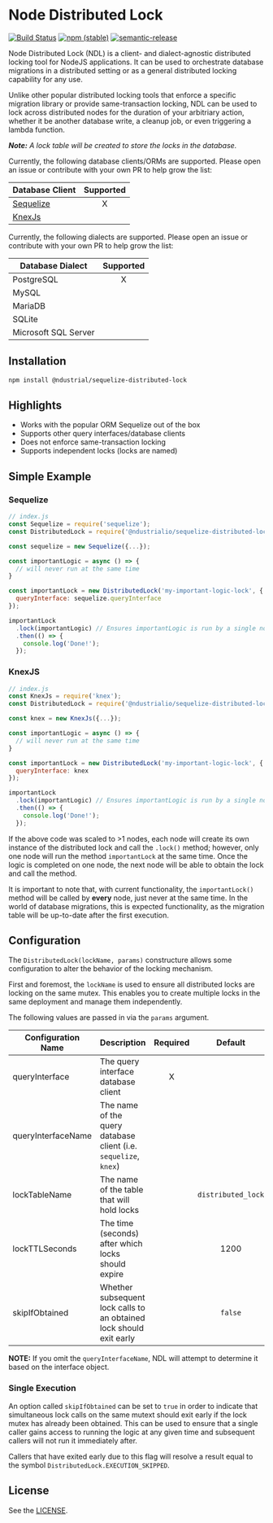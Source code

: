 # Node Distributed Lock

[![Build Status](https://badgen.net/github/release/ndustrialio/sequelize-distributed-lock)](https://github.com/ndustrialio/sequelize-distributed-lock/actions?query=workflow%3ABuild)
[![npm (stable)](https://badgen.net/npm/v/@ndustrial/sequelize-distributed-lock)](https://www.npmjs.com/package/@ndustrial/sequelize-distributed-lock)
[![semantic-release](https://img.shields.io/badge/%20%20%F0%9F%93%A6%F0%9F%9A%80-semantic--release-e10079.svg)](https://github.com/semantic-release/semantic-release)

Node Distributed Lock (NDL) is a client- and dialect-agnostic distributed locking tool for NodeJS applications. It can be used to orchestrate database migrations in a distributed setting or as a general distributed locking capability for any use.

Unlike other popular distributed locking tools that enforce a specific migration library or provide same-transaction locking, NDL can be used to lock across distributed nodes for the duration of your arbitriary action, whether it be another database write, a cleanup job, or even triggering a lambda function.

_**Note:** A lock table will be created to store the locks in the database._

Currently, the following database clients/ORMs are supported. Please open an issue or contribute with your own PR to help grow the list:

| Database Client                                     | Supported |
| --------------------------------------------------- |   :---:   |
| [Sequelize](https://github.com/sequelize/sequelize) | X         |
| [KnexJs](http://knexjs.org/)                        |           |

Currently, the following dialects are supported. Please open an issue or contribute with your own PR to help grow the list:

| Database Dialect      | Supported |
| --------------------- |   :---:   |
| PostgreSQL            | X         |
| MySQL                 |           |
| MariaDB               |           |
| SQLite                |           |
| Microsoft SQL Server  |           |

## Installation

```sh
npm install @ndustrial/sequelize-distributed-lock
```

## Highlights

- Works with the popular ORM Sequelize out of the box
- Supports other query interfaces/database clients
- Does not enforce same-transaction locking
- Supports independent locks (locks are named)

## Simple Example

### Sequelize

```js
// index.js
const Sequelize = require('sequelize');
const DistributedLock = require('@ndustrialio/sequelize-distributed-lock');

const sequelize = new Sequelize({...});

const importantLogic = async () => {
  // will never run at the same time
}

const importantLock = new DistributedLock('my-important-logic-lock', {
  queryInterface: sequelize.queryInterface
});

importantLock
  .lock(importantLogic) // Ensures importantLogic is run by a single node at a time
  .then(() => {
    console.log('Done!');
  });
```

### KnexJS
```js
// index.js
const KnexJs = require('knex');
const DistributedLock = require('@ndustrialio/sequelize-distributed-lock');

const knex = new KnexJs({...});

const importantLogic = async () => {
  // will never run at the same time
}

const importantLock = new DistributedLock('my-important-logic-lock', {
  queryInterface: knex
});

importantLock
  .lock(importantLogic) // Ensures importantLogic is run by a single node at a time
  .then(() => {
    console.log('Done!');
  });
```

If the above code was scaled to >1 nodes, each node will create its own instance of the distributed lock and call the `.lock()` method; however, only one node will run the method `importantLock` at the same time. Once the logic is completed on one node, the next node will be able to obtain the lock and call the method.

It is important to note that, with current functionality, the `importantLock()` method will be called by **every** node, just never at the same time. In the world of database migrations, this is expected functionality, as the migration table will be up-to-date after the first execution.

## Configuration

The  `DistributedLock(lockName, params)` constructure allows some configuration to alter the behavior of the locking mechanism.

First and foremost, the `lockName` is used to ensure all distributed locks are locking on the same mutex. This enables you to create multiple locks in the same deployment and manage them independently.

The following values are passed in via the `params` argument.

| Configuration Name | Description                                                         | Required | Default            |
| ------------------ | ------------------------------------------------------------------- |   :---:  |        :---:       |
| queryInterface     | The query interface database client                                 | X        |                    |
| queryInterfaceName | The name of the query database client (i.e. `sequelize`, `knex`)    |          |                    |
| lockTableName      | The name of the table that will hold locks                          |          | `distributed_lock` |
| lockTTLSeconds     | The time (seconds) after which locks should expire                  |          | 1200               |
| skipIfObtained     | Whether subsequent lock calls to an obtained lock should exit early |          | `false`            |

**NOTE:** If you omit the `queryInterfaceName`, NDL will attempt to determine it based on the interface object.
### Single Execution

An option called `skipIfObtained` can be set to `true` in order to indicate that simultaneous lock calls on the same mutext should exit early if the lock mutex has already been obtained. This can be used to ensure that a single caller gains access to running the logic at any given time and subsequent callers will not run it immediately after.

Callers that have exited early due to this flag will resolve a result equal to the symbol `DistributedLock.EXECUTION_SKIPPED`.

## License

See the [LICENSE](./LICENSE).